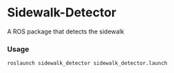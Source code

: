 # Sidewalk-Detector
A ROS package that detects the sidewalk

### Usage
```
roslaunch sidewalk_detector sidewalk_detector.launch
```
